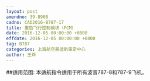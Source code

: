```yaml
---
layout: post
amendno: 39-8908
cadno: CAD2016-B787-17
title: 重启飞行控制模块（FCM）
date: 2016-12-05 00:00:00 +0800
effdate: 2016-12-05 00:00:00 +0800
tag: B787
categories: 上海航空器适航审定中心
author: 王烨
---
```


##适用范围:
本适航指令适用于所有波音787-8和787-9飞机。

